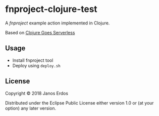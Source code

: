 # fnproject-clojure-test

A *fnproject* example action implemented in Clojure.

Based on [Clojure Goes Serverless](https://medium.com/formcept/fnproject-clojure-goes-serverless-d65a1b2fbbcb)

## Usage

- Install fnproject tool
- Deploy using `deploy.sh`

## License

Copyright © 2018 Janos Erdos

Distributed under the Eclipse Public License either version 1.0 or (at
your option) any later version.
